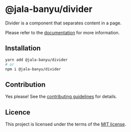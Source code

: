 # @jala-banyu/divider

Divider is a component that separates content in a page.

Please refer to the [documentation](#) for more information.

## Installation

```sh
yarn add @jala-banyu/divider
# or
npm i @jala-banyu/divider
```

## Contribution

Yes please! See the
[contributing guidelines](https://github.com/Atnic/banyu/blob/master/CONTRIBUTING.md)
for details.

## Licence

This project is licensed under the terms of the
[MIT license](https://github.com/Atnic/banyu/blob/master/LICENSE).
